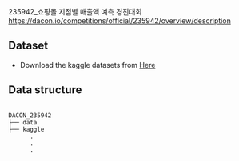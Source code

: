 235942_쇼핑몰 지점별 매출액 예측 경진대회
https://dacon.io/competitions/official/235942/overview/description


## Dataset
* Download the kaggle datasets from [Here](https://www.kaggle.com/datasets/manjeetsingh/retaildataset)

## Data structure
<pre><code>
DACON_235942
├── data
├── kaggle
      .
      .
      .
</code></pre>
